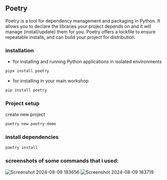 ## Poetry
Poetry is a tool for dependency management and packaging in Python. It allows you to declare the libraries your project depends on and it will manage (install/update) them for you. Poetry offers a lockfile to ensure repeatable installs, and can build your project for distribution.

### installation
- for installing and running Python applications in isolated environments
```bash
pipx install poetry
```
- for installing  in your main workshop
```bash
pip install poetry
```

### Project setup
create new project
```bash
poetry new poetry-demo
```

### install dependencies
```bash
poetry install
```
### screenshots of some commands that i used:
![Screenshot 2024-08-09 183656](https://github.com/user-attachments/assets/0360b19f-7794-44e3-ab2c-a36f007d5a85)
![Screenshot 2024-08-09 183719](https://github.com/user-attachments/assets/353b6b38-dc60-44e5-95b8-8b560b353adf)


